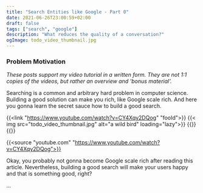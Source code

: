 ```yaml
---
title: "Search Entities like Google - Part 0"
date: 2021-06-26T23:00:59+02:00
draft: false
tags: ["search", "google"]
description: "What reduces the quality of a conversation?"
ogImage: todo_video_thumbnail.jpg
---
```


### Problem Motivation

_These posts support my video tutorial in a written form. They are not 1:1 copies of the videos, but rather an overview and 'bonus material'._

Searching is a common and arbitrary hard problem in computer science. Building a good solution can make you rich, like Google scale rich. And here you gonna learn the secret sauce how to build a good search.

{{<link "https://www.youtube.com/watch?v=CY4Xqy2DQog" "fooId">}}
  {{< img src="todo_video_thumbnail.jpg" alt="a wild bird" loading="lazy">}}
  {{<playSvg>}}
{{<linkClose>}}

{{<source "youtube.com" "https://www.youtube.com/watch?v=CY4Xqy2DQog">}}

Okay, you probably not gonna become Google scale rich after reading this article. Nevertheless, building a good search will make your users happy and that is something good, right?

...